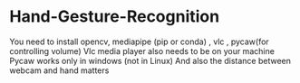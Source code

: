 # Hand-Gesture-Recognition
You need to install opencv, mediapipe (pip or conda) , vlc , pycaw(for controlling volume)
Vlc media player also needs to be on your machine
Pycaw works only in windows (not in Linux)
And also the distance between webcam and hand matters 
